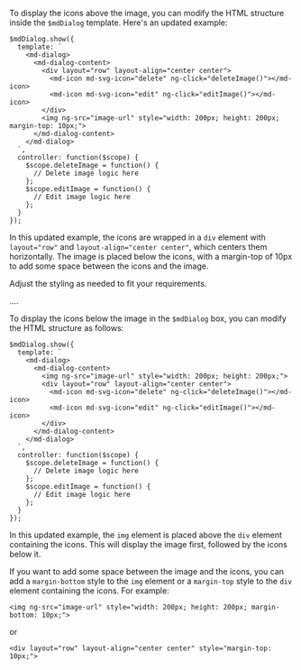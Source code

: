 To display the icons above the image, you can modify the HTML structure inside the `$mdDialog` template. Here's an updated example:

```
$mdDialog.show({
  template: `
    <md-dialog>
      <md-dialog-content>
        <div layout="row" layout-align="center center">
          <md-icon md-svg-icon="delete" ng-click="deleteImage()"></md-icon>
          <md-icon md-svg-icon="edit" ng-click="editImage()"></md-icon>
        </div>
        <img ng-src="image-url" style="width: 200px; height: 200px; margin-top: 10px;">
      </md-dialog-content>
    </md-dialog>
  `,
  controller: function($scope) {
    $scope.deleteImage = function() {
      // Delete image logic here
    };
    $scope.editImage = function() {
      // Edit image logic here
    };
  }
});
```

In this updated example, the icons are wrapped in a `div` element with `layout="row"` and `layout-align="center center"`, which centers them horizontally. The image is placed below the icons, with a margin-top of 10px to add some space between the icons and the image.

Adjust the styling as needed to fit your requirements.



....


To display the icons below the image in the `$mdDialog` box, you can modify the HTML structure as follows:

```
$mdDialog.show({
  template: `
    <md-dialog>
      <md-dialog-content>
        <img ng-src="image-url" style="width: 200px; height: 200px;">
        <div layout="row" layout-align="center center">
          <md-icon md-svg-icon="delete" ng-click="deleteImage()"></md-icon>
          <md-icon md-svg-icon="edit" ng-click="editImage()"></md-icon>
        </div>
      </md-dialog-content>
    </md-dialog>
  `,
  controller: function($scope) {
    $scope.deleteImage = function() {
      // Delete image logic here
    };
    $scope.editImage = function() {
      // Edit image logic here
    };
  }
});
```

In this updated example, the `img` element is placed above the `div` element containing the icons. This will display the image first, followed by the icons below it.

If you want to add some space between the image and the icons, you can add a `margin-bottom` style to the `img` element or a `margin-top` style to the `div` element containing the icons. For example:

```
<img ng-src="image-url" style="width: 200px; height: 200px; margin-bottom: 10px;">
```

or

```
<div layout="row" layout-align="center center" style="margin-top: 10px;">
```
